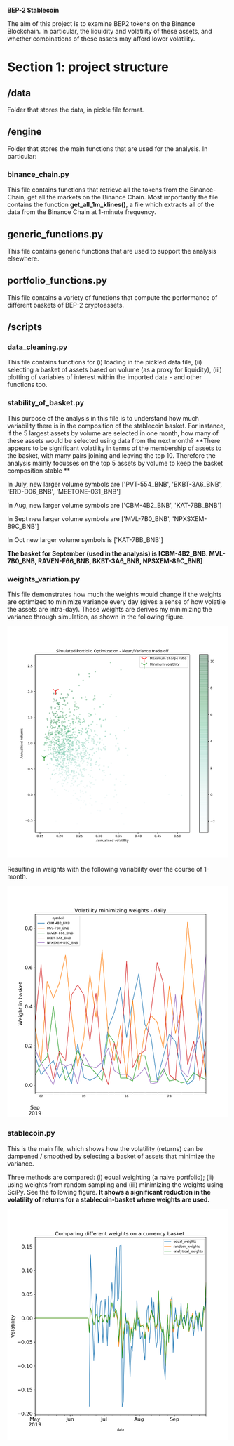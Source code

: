 **BEP-2 Stablecoin**

The aim of this project is to examine BEP2 tokens on the Binance Blockchain.
In particular, the liquidity and volatility of these assets, and whether combinations of these assets may afford lower volatility. 

# Section 1: project structure

## /data

Folder that stores the data, in pickle file format.

## /engine

Folder that stores the main functions that are used for the analysis. In particular:

### binance_chain.py

This file contains functions that retrieve all the tokens from the Binance-Chain, get all the markets on the Binance Chain.
Most importantly the file contains the function **get_all_1m_klines()**, a file which extracts all of the data from the Binance Chain at 1-minute frequency. 

## generic_functions.py

This file contains generic functions that are used to support the analysis elsewhere. 

## portfolio_functions.py

This file contains a variety of functions that compute the performance of different baskets of BEP-2 cryptoassets.

## **/scripts**

### data_cleaning.py

This file contains functions for (i) loading in the pickled data file, (ii) selecting a basket of assets based on volume (as a proxy for liquidity), (iii) plotting of variables of interest within the imported data - and other functions too. 

### stability_of_basket.py

This purpose of the analysis in this file is to understand how much variability there is in the composition of the stablecoin basket.
For instance, if the 5 largest assets by volume are selected in one month, how many of these assets would be selected using data from the next month?
**There appears to be significant volatility in terms of the membership of assets to the basket, with many pairs joining and leaving the top 10. Therefore the analysis mainly focusses on the top 5 assets by volume to keep the basket composition stable **

In July, new larger volume symbols are ['PVT-554_BNB', 'BKBT-3A6_BNB', 'ERD-D06_BNB', 'MEETONE-031_BNB']

In Aug, new larger volume symbols are ['CBM-4B2_BNB', 'KAT-7BB_BNB']

In Sept new larger volume symbols are ['MVL-7B0_BNB', 'NPXSXEM-89C_BNB']

In Oct new larger volume symbols is ['KAT-7BB_BNB']

**The basket for September (used in the analysis) is [CBM-4B2_BNB. MVL-7B0_BNB, RAVEN-F66_BNB, BKBT-3A6_BNB, NPSXEM-89C_BNB]**

### weights_variation.py

This file demonstrates how much the weights would change if the weights are optimized to minimize variance every day (gives a sense of how volatile the assets are intra-day).
These weights are derives my minimizing the variance through simulation, as shown in the following figure. 

![Minimizing variance on MV portfolio simulations](figs/Figure_1.png)

Resulting in weights with the following variability over the course of 1-month.

![Optimum weights through time for 5 largest assets](figs/Figure_2.png)

### stablecoin.py

This is the main file, which shows how the volatility (returns) can be dampened / smoothed by selecting a basket of assets that minimize the variance. 

Three methods are compared: (i) equal weighting (a naive portfolio); (ii) using weights from random sampling and (iii) minimizing the weights using SciPy. 
See the following figure.
**It shows a significant reduction in the volatility of returns for a stablecoin-basket where weights are used.**

![Improvement in volatility through variance minimization](figs/Figure_3.png)

